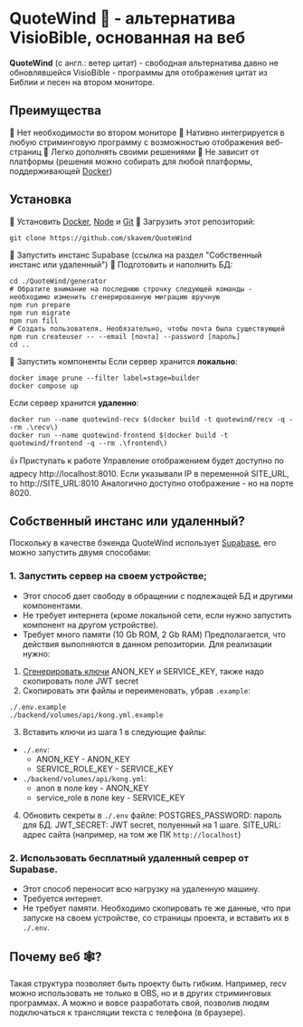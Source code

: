 # QuoteWind 💨 - альтернатива VisioBible, основанная на веб
**QuoteWind** (с англ.: ветер цитат) - свободная альтернатива давно не обновлявшейся VisioBible - программы для отображения цитат из Библии и песен на втором мониторе.

## Преимущества
💪 Нет необходимости во втором мониторе
💪 Нативно интегрируется в любую стриминговую программу с возможностью отображения веб-страниц
💪 Легко дополнять своими решениями
💪 Не зависит от платформы (решения можно собирать для любой платформы, поддерживающей [Docker](https://github.com/docker-library/official-images#architectures-other-than-amd64))

## Установка
🦶 Установить [Docker](https://docs.docker.com/get-docker), [Node](https://nodejs.org) и [Git](https://docs.github.com/ru/get-started/quickstart/set-up-git)
🦶 Загрузить этот репозиторий:
```
git clone https://github.com/skavem/QuoteWind
```
🦶 Запустить инстанс Supabase (ссылка на раздел "Собственный инстанс или удаленный")
🦶 Подготовить и наполнить БД:
```
cd ./QuoteWind/generator
# Обратите внимание на последнюю строчку следующей команды - необходимо изменить сгенерированную миграцию вручную
npm run prepare
npm run migrate
npm run fill
# Создать пользователя. Необязательно, чтобы почта была существующей
npm run createuser -- --email [почта] --password [пароль]
cd ..
```
🦶 Запустить компоненты
Если сервер хранится **локально**:
```
docker image prune --filter label=stage=builder
docker compose up
```

Если сервер хранится **удаленно**:
```
docker run --name quotewind-recv $(docker build -t quotewind/recv -q --rm .\recv\)
docker run --name quotewind-frontend $(docker build -t quotewind/frontend -q --rm .\frontend\)
```

👍 Приступать к работе
Управление отображением будет доступно по адресу http://localhost:8010. Если указывали IP в переменной SITE_URL, то http://SITE_URL:8010
Аналогично доступно отображение - но на порте 8020.

## Собственный инстанс или удаленный?
Поскольку в качестве бэкенда QuoteWind использует [Supabase](https://supabase.com/), его можно запустить двумя способами:

### 1. Запустить сервер на своем устройстве;
* Этот способ дает свободу в обращении с подлежащей БД и другими компонентами.
* Не требует интернета (кроме локальной сети, если нужно запустить компонент на другом устройстве).
* Требует много памяти (10 Gb ROM, 2 Gb RAM)
Предполагается, что действия выполняются в данном репозитории. Для реализации нужно:
1. [Сгенерировать ключи](https://supabase.com/docs/guides/self-hosting#api-keys) ANON_KEY и SERVICE_KEY, также надо скопировать поле JWT secret
2. Скопировать эти файлы и переименовать, убрав `.example`:
```
./.env.example
./backend/volumes/api/kong.yml.example
``` 
3. Вставить ключи из шага 1 в следующие файлы:
- `./.env`:
  - ANON_KEY - ANON_KEY
  - SERVICE_ROLE_KEY - SERVICE_KEY
- `./backend/volumes/api/kong.yml`:
  - anon в поле key - ANON_KEY
  - service_role в поле key - SERVICE_KEY
4. Обновить секреты в `./.env` файле:
POSTGRES_PASSWORD: пароль для БД.
JWT_SECRET: JWT secret, полуенный на 1 шаге.
SITE_URL: адрес сайта (например, на том же ПК `http://localhost`)

### 2. Использовать бесплатный удаленный севрер от Supabase.
* Этот способ переносит всю нагрузку на удаленную машину.
* Требуется интернет.
* Не требует памяти.
Необходимо скопировать те же данные, что при запуске на своем устройстве, со страницы проекта, и вставить их в `./.env`.

## Почему веб 🕸️?
Такая структура позволяет быть проекту быть гибким. 
Например, recv можно использовать не только в OBS, но и в других стриминговых программах. 
А можно и вовсе разработать свой, позволив людям подключаться к трансляции текста с телефона (в браузере).